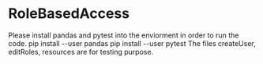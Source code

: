 # RoleBasedAccess

Please install pandas and pytest into the enviorment in order to run the code.
pip install --user pandas
pip install --user pytest
The files createUser, editRoles, resources are for testing purpose.
